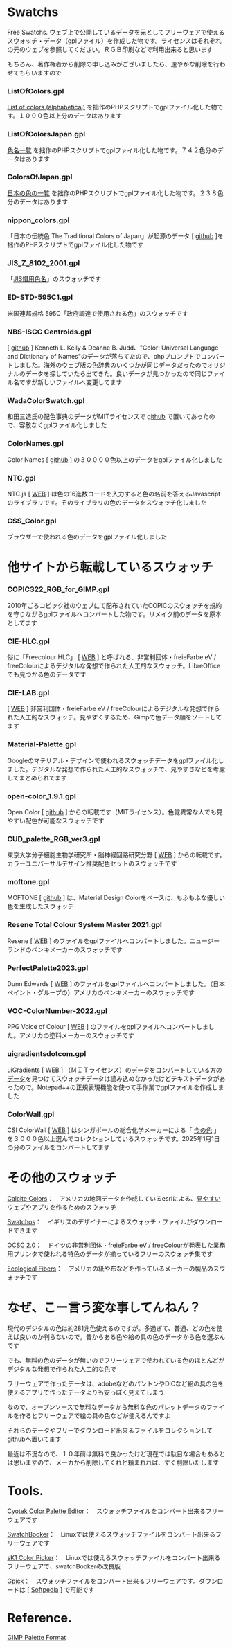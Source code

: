 # Swatchs
Free Swatchs. ウェブ上で公開しているデータを元としてフリーウェアで使えるスウォッチ・データ（gplファイル）を作成した物です。ライセンスはそれぞれの元のウェブを参照してください。ＲＧＢ印刷などで利用出来ると思います

もちろん、著作権者から削除の申し込みがございましたら、速やかな削除を行わせてもらいますので

### ListOfColors.gpl

[List of colors (alphabetical)](https://en.wikipedia.org/wiki/List_of_colors_(alphabetical)) を拙作のPHPスクリプトでgplファイル化した物です。１０００色以上分のデータはあります

### ListOfColorsJapan.gpl

[色名一覧](https://ja.wikipedia.org/wiki/%E8%89%B2%E5%90%8D%E4%B8%80%E8%A6%A7) を拙作のPHPスクリプトでgplファイル化した物です。７４２色分のデータはあります

### ColorsOfJapan.gpl

[日本の色の一覧](https://ja.wikipedia.org/wiki/%E6%97%A5%E6%9C%AC%E3%81%AE%E8%89%B2%E3%81%AE%E4%B8%80%E8%A6%A7) を拙作のPHPスクリプトでgplファイル化した物です。２３８色分のデータはあります

### nippon_colors.gpl

「日本の伝統色 The Traditional Colors of Japan」が起源のデータ [ [github](https://github.com/xiaohk/nippon-colors) ]を拙作のPHPスクリプトでgplファイル化した物です

### JIS_Z_8102_2001.gpl

「[JIS慣用色名](https://ja.wikipedia.org/wiki/JIS%E6%85%A3%E7%94%A8%E8%89%B2%E5%90%8D)」のスウォッチです

### ED-STD-595C1.gpl

米国連邦規格 595C「政府調達で使用される色」のスウォッチです

### NBS-ISCC Centroids.gpl

[ [github](https://github.com/taktoa/slib/blob/master/nbs-iscc.txt) ] Kenneth L. Kelly & Deanne B. Judd、"Color: Universal Language and Dictionary of Names"のデータが落ちてたので、phpプロンプトでコンバートしました。海外のウェブ版の色辞典のいくつかが同じデータだったのでオリジナルのデータを探していたら出てきた。良いデータが見つかったので同じファイル名ですが新しいファイルへ変更してます

### WadaColorSwatch.gpl

和田三造氏の配色事典のデータがMITライセンスで [github](https://github.com/dblodorn/sanzo-wada) で置いてあったので、容赦なくgplファイル化しました

### ColorNames.gpl

Color Names [ [github](https://github.com/meodai/color-names) ] の３００００色以上のデータをgplファイル化しました

### NTC.gpl

NTC.js [ [WEB](https://chir.ag/projects/ntc/) ] は色の16進数コードを入力すると色の名前を答えるJavascriptのライブラリです。そのライブラリの色のデータをスウォッチ化しました

### CSS_Color.gpl

ブラウザーで使われる色のデータをgplファイル化しました




# 他サイトから転載しているスウォッチ

### COPIC322_RGB_for_GIMP.gpl

2010年ごろコピック社のウェブにて配布されていたCOPICのスウォッチを規約を守りながらgplファイルへコンバートした物です。リメイク前のデータを原本としてます

### CIE-HLC.gpl

俗に「Freecolour HLC」 [ [WEB](https://freiefarbe.de/blog/2016/12/18/open-colour-systems-collection-2-0/) ] と呼ばれる、非営利団体・freieFarbe eV / freeColourによるデジタルな発想で作られた人工的なスウォッチ。LibreOfficeでも見つかる色のデータです

### CIE-LAB.gpl

[ [WEB](https://freiefarbe.de/blog/2016/12/18/open-colour-systems-collection-2-0/) ] 非営利団体・freieFarbe eV / freeColourによるデジタルな発想で作られた人工的なスウォッチ。見やすくするため、Gimpで色データ順をソートしてます

### Material-Palette.gpl

Googleのマテリアル・デザインで使われるスウォッチデータをgplファイル化しました。デジタルな発想で作られた人工的なスウォッチで、見やすさなどを考慮してまとめられてます

### open-color_1.9.1.gpl

Open Color [ [github](https://yeun.github.io/open-color/) ] からの転載です（MITライセンス）。色覚異常な人でも見やすい配色が可能なスウォッチです

### CUD_palette_RGB_ver3.gpl

東京大学分子細胞生物学研究所・脳神経回路研究分野 [ [WEB](https://jfly.uni-koeln.de/colorset/) ] からの転載です。カラーユニバーサルデザイン推奨配色セットのスウォッチです

### moftone.gpl

MOFTONE [ [github](https://github.com/qrac/moftone) ] は、Material Design Colorをベースに、もふもふな優しい色を生成したスウォッチ

### Resene Total Colour System Master 2021.gpl

Resene [ [WEB](https://www.resene.co.nz/comn/services/Photoshop_colour_files.htm) ] のファイルをgplファイルへコンバートしました。ニュージーランドのペンキメーカーのスウォッチです

### PerfectPalette2023.gpl

Dunn Edwards [ [WEB](https://www.dunnedwards.com/colors/download-color-swatches/) ] のファイルをgplファイルへコンバートしました。（日本ペイント・グループの）アメリカのペンキメーカーのスウォッチです

### VOC-ColorNumber-2022.gpl

PPG Voice of Colour [ [WEB](https://www.ppgpaints.com/designers/professional-color-tools/palette-downloads) ] のファイルをgplファイルへコンバートしました。アメリカの塗料メーカーのスウォッチです

### uigradientsdotcom.gpl

uiGradients [ [WEB](https://github.com/Ghosh/uiGradients) ] （ＭＩＴライセンス）の[データをコンバートしている方のデータ](https://github.com/mhulse/swatches/tree/master/interwebs)を見つけてスウォッチデータは読み込めなかったけどテキストデータがあったので。Notepad++の正規表現機能を使って手作業でgplファイルを作成しました

### ColorWall.gpl

CSI ColorWall [ [WEB](https://csicolors.com/color-communication-tools/downloadable-digital-media/) ] はシンガポールの総合化学メーカーによる「 [今の色](https://csicolors.com/colorwall/) 」を３０００色以上選んでコレクションしているスウォッチです。2025年1月1日の分のファイルをコンバートしてます

# その他のスウォッチ

[Calcite Colors](https://github.com/Esri/calcite-colors?tab=readme-ov-file)：　アメリカの地図データを作成しているesriによる、[見やすいウェブやアプリを作るため](https://developers.arcgis.com/calcite-design-system/foundations/colors/)のスウォッチ

[Swatchos](https://basallt.com/products/swatchos)：　イギリスのデザイナーによるスウォッチ・ファイルがダウンロードできます

[OCSC 2.0](https://freiefarbe.de/blog/2016/12/18/open-colour-systems-collection-2-0/)：　ドイツの非営利団体・freieFarbe eV / freeColourが発表した業務用プリンタで使われる特色のデータが揃っているフリーのスウォッチ集です

[Ecological Fibers](https://www.ecofibers.com/adobe_swatches/)：　アメリカの紙や布などを作っているメーカーの製品のスウォッチです

# なぜ、こー言う変な事してんねん？

現代のデジタルの色は約281兆色使えるのですが。多過ぎて、普通、どの色を使えば良いのか判らないので。昔からある色や絵の具の色のデータから色を選ぶんです

でも、無料の色のデータが無いのでフリーウェアで使われている色のほとんどがデジタルな発想で作られた人工的な色で

フリーウェアで作ったデータは、adobeなどのパントンやDICなど絵の具の色を使えるアプリで作ったデータよりも安っぽく見えてしまう

なので、オープンソースで無料なデータから無料な色のパレットデータのファイルを作るとフリーウェアで絵の具の色などが使えるんですよ

それらのデータやフリーでダウンロード出来るファイルをコレクションしてgithubへ置いてます

最近は不況なので、１０年前は無料で良かったけど現在では駄目な場合もあるとは思いますので、メーカから削除してくれと頼まれれば、すぐ削除いたします

# Tools.

[Cyotek Color Palette Editor](https://www.cyotek.com/cyotek-palette-editor)：　スウォッチファイルをコンバート出来るフリーウェアです

[SwatchBooker](https://www.selapa.net/swatchbooker/)：　Linuxでは使えるスウォッチファイルをコンバート出来るフリーウェアです

[sK1 Color Picker](https://sk1project.net/color-picker/)：　Linuxでは使えるスウォッチファイルをコンバート出来るフリーウェアで、swatchBookerの改良版

[Gpick](https://www.gpick.org/)：　スウォッチファイルをコンバート出来るフリーウェアです。ダウンロードは [ [Softpedia](https://www.softpedia.com/get/Internet/WEB-Design/Web-Design-related/gpick.shtml) ] で可能です

# Reference.

[GIMP Palette Format](https://developer.gimp.org/core/standards/gpl/)
